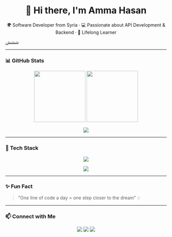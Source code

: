 <h1 align="center">👋 Hi there, I'm Amma Hasan</h1>

<p align="center">
  🌍 Software Developer from Syria · 💻 Passionate about API Development & Backend · 🚀 Lifelong Learner
</p>ششش

---

### 📊 GitHub Stats
<p align="center">
  <img src="https://github-readme-stats.vercel.app/api?username=ammar23hasan&show_icons=true&theme=radical" height="160"/>
  <img src="https://github-readme-streak-stats.herokuapp.com/?user=ammar23hasan&theme=radical" height="160"/>
</p>

<p align="center">
  <img src="https://github-readme-stats.vercel.app/api/top-langs/?username=ammar23hasan&layout=compact&theme=radical"/>
</p>

---

### 🚀 Tech Stack
<p align="center">
  <!-- Web & Tools -->
  <img src="https://skillicons.dev/icons?i=html,css,js,react,nodejs,mysql,spring,git,github,vscode" />
</p>
<p align="center">
  <!-- Programming Languages -->
  <img src="https://skillicons.dev/icons?i=java,figma,flutter,dart,postman,cs,python,ae,ai,ps" />
</p>

---

### ✨ Fun Fact
> "One line of code a day = one step closer to the dream" 💡

---

### 📫 Connect with Me
<p align="center">
  <a href="https://github.com/ammar23hasan"><img src="https://skillicons.dev/icons?i=github" /></a>
  <a href="https://www.linkedin.com/in/ammar-hasan-240763286"><img src="https://skillicons.dev/icons?i=linkedin" /></a>
    <a href="https://www.instagram.com/ammar_alhasan2/"><img src="https://skillicons.dev/icons?i=instagram" /></a>
